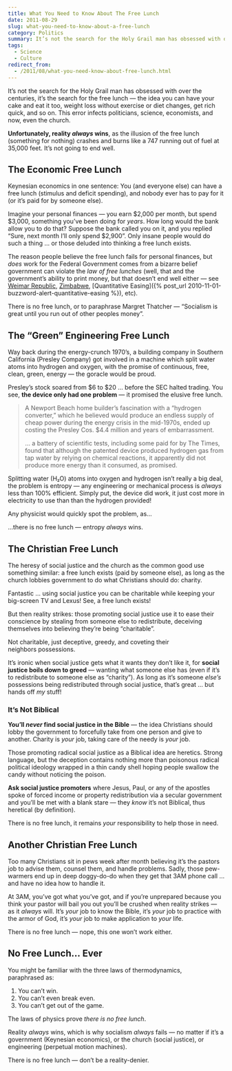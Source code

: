 ```yaml
---
title: What You Need to Know About The Free Lunch
date: 2011-08-29
slug: what-you-need-to-know-about-a-free-lunch
category: Politics
summary: It’s not the search for the Holy Grail man has obsessed with over the centuries, it’s the search for the free lunch — the idea you can have your cake and eat it to...
tags: 
  - Science
  - Culture
redirect_from:
  - /2011/08/what-you-need-know-about-free-lunch.html
---
```





It’s not the search for the Holy Grail man has obsessed with over the
centuries, it’s the search for the free lunch — the idea you can have
your cake and eat it too, weight loss without exercise or diet changes,
get rich quick, and so on. This error infects politicians, science,
economists, and now, even the church.

**Unfortunately, reality *always* wins**, as the illusion of the free
lunch (something for nothing) crashes and burns like a 747 running out
of fuel at 35,000 feet. It’s not going to end well.

The Economic Free Lunch
-----------------------

Keynesian economics in one sentence: You (and everyone else) can have a
free lunch (stimulus and deficit spending), and nobody ever has to pay
for it (or it’s paid for by someone else).

Imagine your personal finances — you earn $2,000 per month, but spend
$3,000, something you’ve been doing for *years*. How long would the
bank allow you to do that? Suppose the bank called you on it, and you
replied “Sure, next month I’ll only spend $2,900”. Only insane people
would do such a thing … or those deluded into thinking a free
lunch exists.

The reason people believe the free lunch fails for personal finances,
but *does* work for the Federal Government comes from a bizarre belief
government can violate the *law of free lunches* (well, that and the
government’s ability to print money, but that doesn’t end well either —
see [Weimar Republic](http://en.wikipedia.org/wiki/Inflation_in_the_Weimar_Republic),
[Zimbabwe](http://en.wikipedia.org/wiki/Hyperinflation_in_Zimbabwe),
[Quantitative Easing]({% post_url 2010-11-01-buzzword-alert-quantitative-easing %}), etc).

There is no free lunch, or to paraphrase Margret Thatcher — “Socialism
is great until you run out of other peoples money”.

The “Green” Engineering Free Lunch
----------------------------------

Way back during the energy-crunch 1970’s, a building company in Southern
California (Presley Company) got involved in a machine which split water
atoms into hydrogen and oxygen, with the promise of continuous, free,
clean, green, energy — the goracle would be proud.

Presley’s stock soared from $6 to $20 … before the SEC halted trading.
You see, **the device only had one problem** — it promised the elusive
free lunch.

<blockquote cite="http://articles.latimes.com/1986-01-06/local/me-13510_1_trial-date" title="LA Times">
<p>A Newport Beach home builder’s fascination with a “hydrogen converter,” which he believed would produce an endless supply of cheap power during the energy crisis in the mid-1970s, ended up costing the Presley Cos. $4.4 million and years of&nbsp;embarrassment.</p>
<p>… a battery of scientific tests, including some paid for by The Times, found that although the patented device produced hydrogen gas from tap water by relying on chemical reactions, it apparently did not produce more energy than it consumed, as&nbsp;promised.</p>
</blockquote>

Splitting water (H₂O) atoms into oxygen and hydrogen isn’t really a big
deal, the problem is entropy — any engineering or mechanical process is
*always* less than 100% efficient. Simply put, the device did work, it
just cost more in electricity to use than than the hydrogen provided!

Any physicist would quickly spot the problem, as…

…there is no free lunch — entropy *always* wins.

The Christian Free Lunch
------------------------

The heresy of social justice
and the church as the common good use
something similar: a free lunch exists (paid by someone else), as long
as the church lobbies government to do what Christians should
do: charity.

Fantastic … using social justice you can be charitable while keeping
your big-screen TV and Lexus! See, a free lunch exists!

But then reality strikes: those promoting social justice use it to ease
their conscience by stealing from someone else to redistribute,
deceiving themselves into believing they’re being “charitable”.

Not charitable, just deceptive, greedy, and coveting their
neighbors possessions.

It’s ironic when social justice gets what it wants they don’t like it,
for **social justice boils down to greed** — wanting what someone else
has (even if it’s to redistribute to someone else as “charity”). As long
as it’s someone *else’s* possessions being redistributed through social
justice, that’s great … but hands off *my* stuff!

### It’s Not Biblical

**You’ll *never* find social justice in the Bible** — the idea
Christians should lobby the government to forcefully take from one
person and give to another. Charity is *your* job, taking care of the
needy is *your* job.

Those promoting radical social justice as a Biblical idea are heretics.
Strong language, but the deception contains nothing more than poisonous
radical political ideology wrapped in a thin candy shell hoping people
swallow the candy without noticing the poison.

**Ask social justice promoters** where Jesus, Paul, or any of the
apostles spoke of forced income or property redistribution via a secular
government and you’ll be met with a blank stare — they *know* it’s not
Biblical, thus heretical (by definition).

There is no free lunch, it remains *your* responsibility to help those
in need.

Another Christian Free Lunch
----------------------------

Too many Christians sit in pews week after month believing it’s the
pastors job to advise them, counsel them, and handle problems. Sadly,
those pew-warmers end up in deep doggy-do-do when they get that 3AM
phone call … and have no idea how to handle it.

At 3AM, you’ve got what you’ve got, and if you’re unprepared because you
think your pastor will bail you out you’ll be crushed when reality
strikes — as it *always* will. It’s *your* job to know the Bible, it’s
*your* job to practice with the armor of God, it’s *your* job to make
application to *your* life.

There is no free lunch — nope, this one won’t work either.

No Free Lunch… Ever
-------------------

You might be familiar with the three laws of thermodynamics,
paraphrased as:

1.  You can’t win.
2.  You can’t even break even.
3.  You can’t get out of the game.

The laws of physics prove *there is no free lunch*.

Reality *always* wins, which is why socialism *always* fails — no matter
if it’s a government (Keynesian economics), or the church (social
justice), or engineering (perpetual motion machines).

There is no free lunch — don’t be a reality-denier.

